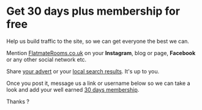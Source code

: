 Get 30 days plus membership for free
====================================
Help us build traffic to the site, so we can get everyone the best we can.


Mention [FlatmateRooms.co.uk](https://www.flatmaterooms.co.uk/) on your **Instagram**, blog or page, **Facebook** or any other social network etc.


Share [your advert](/ads) or your [local search results](https://www.flatmaterooms.co.uk/search). It's up to you.


Once you post it, message us a link or username below so we can take a look and add your well earned [30 days membership](/premium-membership).


Thanks ?

